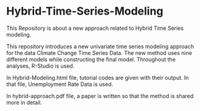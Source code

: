 
# Hybrid-Time-Series-Modeling
This Repository is about a new approach related to Hybrid Time Series modeling.

This repository introduces a new univariate time series modeling approach for the data Climate Change Time Series Data. The new method uses nine different models while constructing the final model. Throughout the analyses, R-Studio is used.

In Hybrid-Modeling.html file, tutorial codes are given with their output. In that file, Unemployment Rate Data is used.

In hybrid-approach.pdf file, a paper is written so that the method is shared more in detail.

